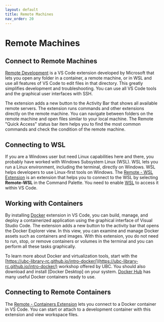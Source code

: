 ```yaml
---
layout: default
title: Remote Machines
nav_order: 20
---
```

# Remote Machines

## Connect to Remote Machines

[Remote Development](https://marketplace.visualstudio.com/items?itemName=ms-vscode-remote.vscode-remote-extensionpack) is a VS Code extension developed by Microsoft that lets you open any folder in a container, a remote machine, or in WSL and use all features of VS Code to edit files in that directory. This greatly simplifies development and troubleshooting. You can use all VS Code tools and the graphical user interfaces with SSH. 

The extension adds a new button to the Activity Bar that shows all available remote servers. The extension runs commands and other extensions directly on the remote machine. You can navigate between folders on the remote machine and open files similar to your local machine. The Remote "Quick Access" status bar item helps you to find the most common commands and check the condition of the remote machine.

## Connecting to WSL

If you are a Windows user but need Linux capabilities here and there, you probably have worked with Windows Subsystem Linux (WSL). WSL lets you run a Linux environment, including the terminal, directly on Windows. WSL helps developers to use Linux-first tools on Windows. The [Remote - WSL Extension](https://marketplace.visualstudio.com/items?itemName=ms-vscode-remote.remote-wsl) is an extension that helps you to connect to the WSL by selecting **Remote-WSL** in the Command Palette. You need to enable [WSL](https://docs.microsoft.com/en-us/windows/wsl/install-win10) to access it within VS Code.

## Working with Containers

By installing [Docker](https://marketplace.visualstudio.com/items?itemName=ms-azuretools.vscode-docker) extension in VS Code, you can build, manage, and deploy a containerized application using the graphical interface of Visual Studio Code. The extension adds a new button to the activity bar that opens the Docker Explorer view. In this view, you can examine and manage Docker assets such as containers and images. With this extension, you do not need to run, stop, or remove containers or volumes in the terminal and you can perform all these tasks graphically.

To learn more about Docker and virtualization tools, start with the [https://ubc-library-rc.github.io/intro-docker/](https://ubc-library-rc.github.io/intro-docker/) workshop offered by UBC. You should also download and install [Docker Desktop] on your system. [Docker Hub](https://hub.docker.com/) has many useful Docker containers ready to use.

## Connecting to Remote Containers

The [Remote - Containers Extension](https://marketplace.visualstudio.com/items?itemName=ms-vscode-remote.remote-containers) lets you connect to a Docker container in VS Code. You can start or attach to a development container with this extension and view workspace files. 